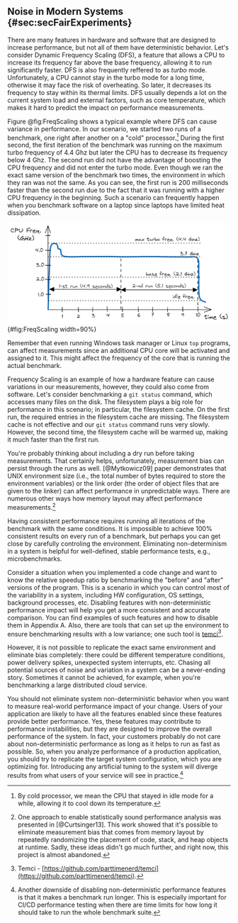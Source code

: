 ## Noise in Modern Systems {#sec:secFairExperiments}

There are many features in hardware and software that are designed to increase performance, but not all of them have deterministic behavior. Let's consider Dynamic Frequency Scaling (DFS), a feature that allows a CPU to increase its frequency far above the base frequency, allowing it to run significantly faster. DFS is also frequently reffered to as *turbo* mode. Unfortunately, a CPU cannot stay in the turbo mode for a long time, otherwise it may face the risk of overheating. So later, it decreases its frequency to stay within its thermal limits. DFS usually depends a lot on the current system load and external factors, such as core temperature, which makes it hard to predict the impact on performance measurements.

Figure @fig:FreqScaling shows a typical example where DFS can cause variance in performance. In our scenario, we started two runs of a benchmark, one right after another on a "cold" processor.[^1] During the first second, the first iteration of the benchmark was running on the maximum turbo frequency of 4.4 Ghz but later the CPU has to decrease its frequency below 4 Ghz. The second run did not have the advantage of boosting the CPU frequency and did not enter the turbo mode. Even though we ran the exact same version of the benchmark two times, the environment in which they ran was not the same. As you can see, the first run is 200 milliseconds faster than the second run due to the fact that it was running with a higher CPU frequency in the beginning. Such a scenario can frequently happen when you benchmark software on a laptop since laptops have limited heat dissipation.

![Variance in performance caused by dynamic frequency scaling: the first run is 200 milliseconds faster than the second.](../../img/measurements/FreqScaling.jpg){#fig:FreqScaling width=90%}

Remember that even running Windows task manager or Linux `top` programs, can affect measurements since an additional CPU core will be activated and assigned to it. This might affect the frequency of the core that is running the actual benchmark.

Frequency Scaling is an example of how a hardware feature can cause variations in our measurements, however, they could also come from software. Let's consider benchmarking a `git status` command, which accesses many files on the disk. The filesystem plays a big role for performance in this scenario; in particular, the filesystem cache. On the first run, the required entries in the filesystem cache are missing. The filesystem cache is not effective and our `git status` command runs very slowly. However, the second time, the filesystem cache will be warmed up, making it much faster than the first run.

You're probably thinking about including a dry run before taking measurements. That certainly helps, unfortunately, measurement bias can persist through the runs as well. [@Mytkowicz09] paper demonstrates that UNIX environment size (i.e., the total number of bytes required to store the environment variables) or the link order (the order of object files that are given to the linker) can affect performance in unpredictable ways. There are numerous other ways how memory layout may affect performance measurements.[^2]

Having consistent performance requires running all iterations of the benchmark with the same conditions. It is impossible to achieve 100% consistent results on every run of a benchmark, but perhaps you can get close by carefully controling the environment. Eliminating non-determinism in a system is helpful for well-defined, stable performance tests, e.g., microbenchmarks. 

Consider a situation when you implemented a code change and want to know the relative speedup ratio by benchmarking the "before" and "after" versions of the program. This is a scenario in which you can control most of the variability in a system, including HW configuration, OS settings, background processes, etc. Disabling features with non-deterministic performance impact will help you get a more consistent and accurate comparison. You can find examples of such features and how to disable them in Appendix A. Also, there are tools that can set up the environment to ensure benchmarking results with a low variance; one such tool is [temci](https://github.com/parttimenerd/temci)[^14].

However, it is not possible to replicate the exact same environment and eliminate bias completely: there could be different temperature conditions, power delivery spikes, unexpected system interrupts, etc. Chasing all potential sources of noise and variation in a system can be a never-ending story. Sometimes it cannot be achieved, for example, when you're benchmarking a large distributed cloud service.

You should not eliminate system non-deterministic behavior when you want to measure real-world performance impact of your change. Users of your application are likely to have all the features enabled since these features provide better performance. Yes, these features may contribute to performance instabilities, but they are designed to improve the overall performance of the system. In fact, your customers probably do not care about non-deterministic performance as long as it helps to run as fast as possible. So, when you analyze performance of a production application, you should try to replicate the target system configuration, which you are optimizing for. Introducing any artificial tuning to the system will diverge results from what users of your service will see in practice.[^3]

[^1]: By cold processor, we mean the CPU that stayed in idle mode for a while, allowing it to cool down its temperature. 
[^2]: One approach to enable statistically sound performance analysis was presented in [@Curtsinger13]. This work showed that it's possible to eliminate measurement bias that comes from memory layout by repeatedly randomizing the placement of code, stack, and heap objects at runtime. Sadly, these ideas didn't go much further, and right now, this project is almost abandoned.
[^3]: Another downside of disabling non-deterministic performance features is that it makes a benchmark run longer. This is especially important for CI/CD performance testing when there are time limits for how long it should take to run the whole benchmark suite.
[^14]: Temci - [https://github.com/parttimenerd/temci](https://github.com/parttimenerd/temci).
